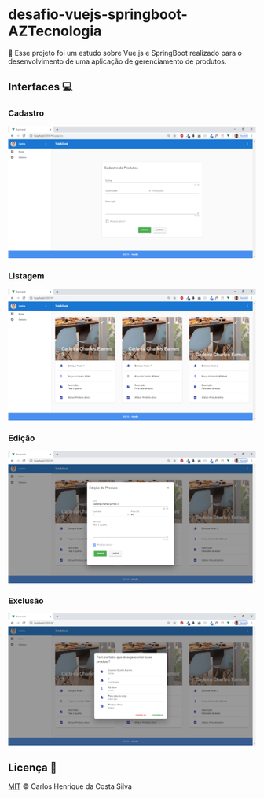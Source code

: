 # desafio-vuejs-springboot-AZTecnologia
:wrench: Esse projeto foi um estudo sobre Vue.js e SpringBoot realizado para o desenvolvimento de uma aplicação de gerenciamento de produtos.

## Interfaces 💻

### Cadastro
<p align="center">
    <img src="/mvp-app/public/img/register-product.png">
</p>

### Listagem
<p align="center">
    <img src="/mvp-app/public/img/list-products.png">
</p>

### Edição
<p align="center">
    <img src="/mvp-app/public/img/edit-product.png">
</p>

### Exclusão
<p align="center">
    <img src="/mvp-app/public/img/delete-product.png">
</p>

## Licença 📄

[MIT](/LICENSE) &copy; Carlos Henrique da Costa Silva
